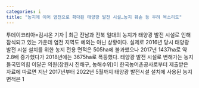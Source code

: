 ```yaml
---
categories: i
title: "농지에 이어 염전으로 확대된 태양광 발전 시설…농지 훼손 등 우려 목소리도"
---
```

투데이코리아=김시온 기자 | 최근 전남과 전북 일대의 농지가 태양광 발전 시설로 인해 잠식되고 있는 가운데 염전 지역도 예외는 아닌 상황이다. 실제로 2016년 당시 태양광 발전 시설 설치를 위한 농지 전용 면적은 505ha에 불과했으나 2017년 1437ha로 약 2.8배 증가했다가 2018년에는 3675ha로 폭등했다. 태양광 발전 시설로 변해가는 농지들국민의힘 이달곤 의원(창원시 진해구, 농해수위)이 한국농어촌공사로부터 제출받은 자료에 따르면 지난 2017년부터 2022년 5월까지 태양광 발전시설 설치에 사용된 농지 면적은 1